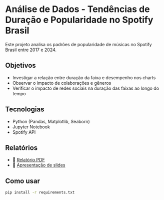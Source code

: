 # Análise de Dados - Tendências de Duração e Popularidade no Spotify Brasil

Este projeto analisa os padrões de popularidade de músicas no Spotify Brasil entre 2017 e 2024.

## Objetivos

- Investigar a relação entre duração da faixa e desempenho nos charts
- Observar o impacto de colaborações e gêneros
- Verificar o impacto de redes sociais na duração das faixas ao longo do tempo

## Tecnologias

- Python (Pandas, Matplotlib, Seaborn)
- Jupyter Notebook
- Spotify API

## Relatórios

- 📄 [Relatório PDF](docs/relatorio_tendencias_spotify.pdf)
- 🎯 [Apresentação de slides](docs/apresentacao_tendencias_spotify.pdf)

## Como usar

```bash
pip install -r requirements.txt
